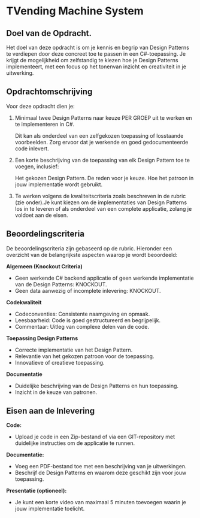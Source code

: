 ﻿# TVending Machine System
## Doel van de Opdracht.
Het doel van deze opdracht is om je kennis en begrip van Design Patterns te verdiepen door deze concreet toe te passen in een C#-toepassing. Je krijgt de mogelijkheid om zelfstandig te kiezen hoe je Design Patterns implementeert, met een focus op het tonenvan inzicht en creativiteit in je uitwerking.

## Opdrachtomschrijving

Voor deze opdracht dien je:

1. Minimaal twee Design Patterns naar keuze PER GROEP uit te werken en te implementeren in C#.

    Dit kan als onderdeel van een zelfgekozen toepassing of losstaande voorbeelden.
    Zorg ervoor dat je werkende en goed gedocumenteerde code inlevert.
   
3. Een korte beschrijving van de toepassing van elk Design Pattern toe te voegen, inclusief:
   
    Het gekozen Design Pattern.
    De reden voor je keuze.
    Hoe het patroon in jouw implementatie wordt gebruikt.
   
3. Te werken volgens de kwaliteitscriteria zoals beschreven in de rubric (zie onder).Je kunt kiezen om de implementaties van Design Patterns los in te leveren of als onderdeel van een complete applicatie, zolang je voldoet aan de eisen.

## Beoordelingscriteria

De beoordelingscriteria zijn gebaseerd op de rubric. Hieronder een overzicht van de belangrijkste aspecten waarop je wordt beoordeeld:

**Algemeen (Knockout Criteria)**

+ Geen werkende C# backend applicatie of geen werkende implementatie van de Design Patterns: KNOCKOUT.
+ Geen data aanwezig of incomplete inlevering: KNOCKOUT.

**Codekwaliteit**

+ Codeconventies: Consistente naamgeving en opmaak.
+ Leesbaarheid: Code is goed gestructureerd en begrijpelijk.
+ Commentaar: Uitleg van complexe delen van de code.

**Toepassing Design Patterns**

+ Correcte implementatie van het Design Pattern.
+ Relevantie van het gekozen patroon voor de toepassing.
+ Innovatieve of creatieve toepassing.

**Documentatie**
+ Duidelijke beschrijving van de Design Patterns en hun toepassing.
+ Inzicht in de keuze van patronen.

## Eisen aan de Inlevering
**Code:**
+ Upload je code in een Zip-bestand of via een GIT-repository met duidelijke instructies om de applicatie te runnen.

**Documentatie:**
+ Voeg een PDF-bestand toe met een beschrijving van je uitwerkingen.
+ Beschrijf de Design Patterns en waarom deze geschikt zijn voor jouw toepassing.

**Presentatie (optioneel):**
+ Je kunt een korte video van maximaal 5 minuten toevoegen waarin je jouw implementatie toelicht.
